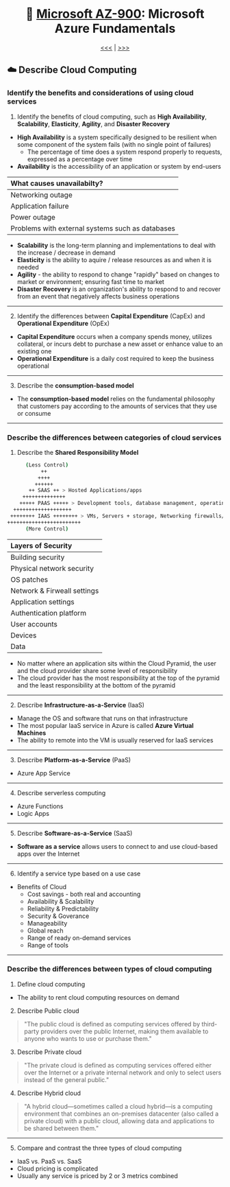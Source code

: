 <div align="center">

# 🧱 [Microsoft AZ-900](az-900-index.md): Microsoft Azure Fundamentals

[<<<](az-900-part6.md) | [>>>](az-900-part2.md)
      
</div>


## ☁️ Describe Cloud Computing
### Identify the benefits and considerations of using cloud services
1. Identify the benefits of cloud computing, such as **High Availability**, **Scalability**, **Elasticity**, **Agility**, and **Disaster Recovery**
+ **High Availability** is a system specifically designed to be resilient when some component of the system fails (with no single point of failures)
  + The percentage of time does a system respond properly to requests, expressed as a percentage over time
+ **Availability** is the accessibility of an application or system by end-users
      
| What causes unavailabilty?                      |
| :---------------------------------------------- |
| Networking outage                               |
| Application failure                             |
| Power outage                                    |
|Problems with external systems such as databases |

      
+ **Scalability** is the long-term planning and implementations to deal with the increase / decrease in demand
+ **Elasticity** is the ability to aquire / release resources as and when it is needed
+ **Agility** - the ability to respond to change "rapidly" based on changes to market or environment; ensuring fast time to market
+ **Disaster Recovery** is an organization's ability to respond to and recover from an event that negatively affects business operations

- - -

2. Identify the differences between **Capital Expenditure** (CapEx) and **Operational Expenditure** (OpEx)
+ **Capital Expenditure** occurs when a company spends money, utilizes collateral, or incurs debt to purchase a new asset or enhance value to an existing one
+ **Operational Expenditure** is a daily cost required to keep the business operational

- - -

3. Describe the **consumption-based model**
+  The **consumption-based model** relies on the fundamental philosophy that customers pay according to the amounts of services that they use or consume

- - -

### Describe the differences between categories of cloud services
1. Describe the **Shared Responsibility Model**
```sh
      (Less Control)
           ++
          ++++
         ++++++
       ++ SAAS ++ > Hosted Applications/apps
     ++++++++++++++
    +++++ PAAS +++++ > Development tools, database management, operating systems
  +++++++++++++++++++
 ++++++++ IAAS ++++++++ > VMs, Servers + storage, Networking firewalls/security, Data center physical plant/building
++++++++++++++++++++++++
      (More Control)
 ```

| Layers of Security       |
| :--------------------------- |
| Building security            |
| Physical network security    |
| OS patches                   |
| Network & Firweall settings  |
| Application settings         |
| Authentication platform      |
| User accounts                |
| Devices                      |
| Data                         |


+ No matter where an application sits within the Cloud Pyramid, the user and the cloud provider share some level of responsibility
+ The cloud provider has the most responsibility at the top of the pyramid and the least responsibility at the bottom of the pyramid

- - -

2. Describe **Infrastructure-as-a-Service** (IaaS)
+ Manage the OS and software that runs on that infrastructure
+ The most popular IaaS service in Azure is called **Azure Virtual Machines**
+ The ability to remote into the VM is usually reserved for IaaS services

- - -

3. Describe **Platform-as-a-Service** (PaaS)
+ Azure App Service

- - -

4. Describe serverless computing
+ Azure Functions
+ Logic Apps

- - -

5. Describe **Software-as-a-Service** (SaaS)
+ **Software as a service** allows users to connect to and use cloud-based apps over the Internet

- - -

6. Identify a service type based on a use case
- Benefits of Cloud 
   + Cost savings - both real and accounting
   + Availability & Scalability
   + Reliability & Predictability
   + Security & Goverance
   + Manageability
   + Global reach
   + Range of ready on-demand services
   + Range of tools

- - -

### Describe the differences between types of cloud computing
1. Define cloud computing
+ The ability to rent cloud computing resources on demand
2. Describe Public cloud
> "The public cloud is defined as computing services offered by third-party providers over the public Internet, making them available to anyone who wants to use or purchase them."
3. Describe Private cloud
> "The private cloud is defined as computing services offered either over the Internet or a private internal network and only to select users instead of the general public."
4. Describe Hybrid cloud
> "A hybrid cloud—sometimes called a cloud hybrid—is a computing environment that combines an on-premises datacenter (also called a private cloud) with a public cloud, allowing data and applications to be shared between them."

- - -

5. Compare and contrast the three types of cloud computing
+ IaaS vs. PaaS vs. SaaS
+ Cloud pricing is complicated
+ Usually any service is priced by 2 or 3 metrics combined
